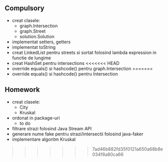 Compulsory
-
- creat clasele:
  - graph.Intersection
  - graph.Street
  - solution.Solution
- implementat setters, getters
- implementat toString
- creat LinkedList pentru streets si sortat folosind lambda expression in functie de lungime
- creat HashSet pentru intersections
<<<<<<< HEAD
- override equals() si hashcode() pentru graph.Intersection
=======
- override equals() si hashcode() pentru Intersection

Homework
-
- creat clasele: 
  - City
  - Kruskal
- ordonat in package-uri
  - to do
- filtrare strazi folosind Java Stream API
- generare nume fake pentru strazi/intersectii folosind java-faker
- implementare algoritm Kruskal
>>>>>>> 7ad46b882fd35f0121a650a68b8e034f8a80ca66

